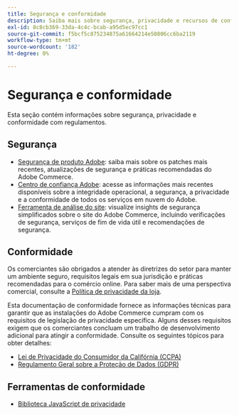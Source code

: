 ```yaml
---
title: Segurança e conformidade
description: Saiba mais sobre segurança, privacidade e recursos de conformidade do setor para o seu projeto do Adobe Commerce.
exl-id: 8c8cb369-33da-4c4c-bcab-a95d5ec97cc1
source-git-commit: f5bcf5c875234875a61664214e50806cc6ba2119
workflow-type: tm+mt
source-wordcount: '182'
ht-degree: 0%

---
```


# Segurança e conformidade

Esta seção contém informações sobre segurança, privacidade e conformidade com regulamentos.

## Segurança

- [Segurança de produto Adobe](https://helpx.adobe.com/security.html): saiba mais sobre os patches mais recentes, atualizações de segurança e práticas recomendadas do Adobe Commerce.
- [Centro de confiança Adobe](https://www.adobe.com/trust.html): acesse as informações mais recentes disponíveis sobre a integridade operacional, a segurança, a privacidade e a conformidade de todos os serviços em nuvem do Adobe.
- [Ferramenta de análise do site](../tools/site-wide-analysis-tool/dashboard.md): visualize insights de segurança simplificados sobre o site do Adobe Commerce, incluindo verificações de segurança, serviços de fim de vida útil e recomendações de segurança.

## Conformidade

Os comerciantes são obrigados a atender às diretrizes do setor para manter um ambiente seguro, requisitos legais em sua jurisdição e práticas recomendadas para o comércio online. Para saber mais de uma perspectiva comercial, consulte a [Política de privacidade da loja](https://experienceleague.adobe.com/docs/commerce-admin/start/compliance/privacy/privacy-policy.html).

Esta documentação de conformidade fornece as informações técnicas para garantir que as instalações do Adobe Commerce cumpram com os requisitos de legislação de privacidade específica. Alguns desses requisitos exigem que os comerciantes concluam um trabalho de desenvolvimento adicional para atingir a conformidade. Consulte os seguintes tópicos para obter detalhes:

- [Lei de Privacidade do Consumidor da Califórnia (CCPA)](privacy/ccpa.md)
- [Regulamento Geral sobre a Proteção de Dados (GDPR)](privacy/gdpr.md)

## Ferramentas de conformidade

- [Biblioteca JavaScript de privacidade](privacy/javascript-library.md)
